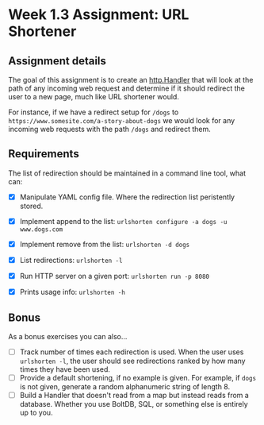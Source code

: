 # Week 1.3 Assignment: URL Shortener

## Assignment details

The goal of this assignment is to create an [http.Handler](https://golang.org/pkg/net/http/#Handler) that will look at the path of any incoming web request and determine if it should redirect the user to a new page, much like URL shortener would.

For instance, if we have a redirect setup for `/dogs` to `https://www.somesite.com/a-story-about-dogs` we would look for any incoming web requests with the path `/dogs` and redirect them.


## Requirements

The list of redirection should be maintained in a command line tool, what can:
- [x] Manipulate YAML config file. Where the redirection list peristently stored.
- [x] Implement append to the list: `urlshorten configure -a dogs -u www.dogs.com` 
- [x] Implement remove from the list: `urlshorten -d dogs`
- [x] List redirections: `urlshorten -l`
- [x] Run HTTP server on a given port: `urlshorten run -p 8080`
- [x] Prints usage info: `urlshorten -h`


## Bonus

As a bonus exercises you can also...

- [ ] Track number of times each redirection is used. When the user uses `urlshorten -l`, the user should see redirections ranked by how many times they have been used.
- [ ] Provide a default shortening, if no example is given. For example, if `dogs` is not given, generate a random alphanumeric string of length 8.
- [ ] Build a Handler that doesn't read from a map but instead reads from a database. Whether you use BoltDB, SQL, or something else is entirely up to you.